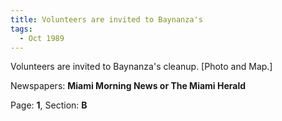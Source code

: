 ```yaml
---  
title: Volunteers are invited to Baynanza's  
tags:  
  - Oct 1989  
---  
```

  
Volunteers are invited to Baynanza's cleanup. [Photo and Map.]  
  
Newspapers: **Miami Morning News or The Miami Herald**  
  
Page: **1**, Section: **B** 
